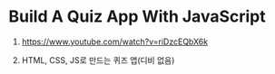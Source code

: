 # Build A Quiz App With JavaScript

1. <https://www.youtube.com/watch?v=riDzcEQbX6k>

2. HTML, CSS, JS로 만드는 퀴즈 앱(디비 없음)
